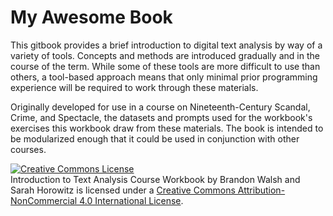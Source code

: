 # My Awesome Book

This gitbook provides a brief introduction to digital text analysis by way of a variety of tools. Concepts and methods are introduced gradually and in the course of the term. While some of these tools are more difficult to use than others, a tool-based approach means that only minimal prior programming experience will be required to work through these materials. 

Originally developed for use in a course on Nineteenth-Century Scandal, Crime, and Spectacle, the datasets and prompts used for the workbook's exercises this workbook draw from these materials. The book is intended to be modularized enough that it could be used in conjunction with other courses. 

<a rel="license" href="http://creativecommons.org/licenses/by-nc/4.0/"><img alt="Creative Commons License" style="border-width:0" src="https://i.creativecommons.org/l/by-nc/4.0/88x31.png" /></a><br /><span xmlns:dct="http://purl.org/dc/terms/" property="dct:title">Introduction to Text Analysis Course Workbook</span> by <span xmlns:cc="http://creativecommons.org/ns#" property="cc:attributionName">Brandon Walsh and Sarah Horowitz</span> is licensed under a <a rel="license" href="http://creativecommons.org/licenses/by-nc/4.0/">Creative Commons Attribution-NonCommercial 4.0 International License</a>.
